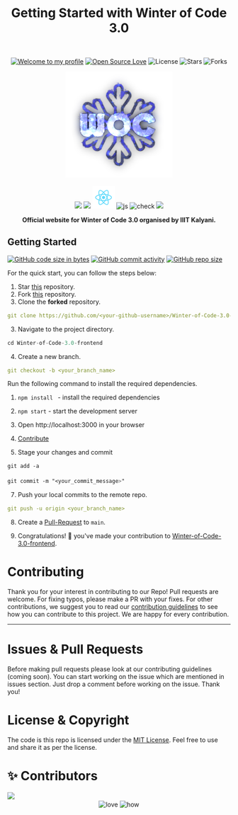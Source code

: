 <h1 align="center">Getting Started with Winter of Code 3.0 </h1> 
<br>

<div align="center">

[![Welcome to my profile](https://img.shields.io/badge/Hello,Programmer!-Welcome-blue.svg?style=flat&logo=github)](https://github.com/GDSC-IIIT-Kalyani)
[![Open Source Love](https://badges.frapsoft.com/os/v2/open-source.svg?v=103)](https://github.com/GDSC-IIIT-Kalyani/Winter-of-Code-3.0-frontend)
![License](https://img.shields.io/badge/License-Apache-red.svg)
![Stars](https://img.shields.io/github/stars/GDSC-IIIT-Kalyani/Winter-of-Code-3.0-frontend?style=flat&logo=github)
![Forks](https://img.shields.io/github/forks/GDSC-IIIT-Kalyani/Winter-of-Code-3.0-frontend?style=flat&logo=github)

</div>

<div align="center">
  <img height=240 src="./src/assets/logo.png" alt="winterofcode_logo">
</div>

<br>

<div align="center">
<img src ="https://forthebadge.com/images/badges/winter-is-coming.svg"/>
  <img src="https://forthebadge.com/images/badges/for-you.svg" />

 <img height=50 src="./src/assets/icon-react.png" alt="react_logo">
  <img src="https://forthebadge.com/images/badges/made-with-javascript.svg" alt="js">
  
  <img src="https://forthebadge.com/images/badges/check-it-out.svg" alt="check">
  <img src="https://forthebadge.com/images/badges/built-by-developers.svg" />
</div>

<p align="center">
  <b>Official website for Winter of Code 3.0 organised by IIIT Kalyani.</b>
</p>

## **Getting Started**
[![GitHub code size in bytes](https://img.shields.io/github/languages/code-size/GDSC-IIIT-Kalyani/Winter-of-Code-3.0-frontend?logo=github)](https://GDSC-IIIT-Kalyani/Winter-of-Code-3.0-frontend/) [![GitHub commit activity](https://img.shields.io/github/commit-activity/m/GDSC-IIIT-Kalyani/Winter-of-Code-3.0-frontend?color=bluevoilet&logo=github)](https://github.com/GDSC-IIIT-Kalyani/Winter-of-Code-3.0-frontend/commits/) [![GitHub repo size](https://img.shields.io/github/repo-size/GDSC-IIIT-Kalyani/Winter-of-Code-3.0-frontend?logo=github)](https://github.com/GDSC-IIIT-Kalyani/Winter-of-Code-3.0-frontend)

For the quick start, you can follow the steps below:

1. Star <a href="https://github.com/GDSC-IIIT-Kalyani/Winter-of-Code-3.0-frontend" title="this">this</a> repository.
2. Fork <a href="https://github.com/GDSC-IIIT-Kalyani/Winter-of-Code-3.0-frontend" title="this">this</a> repository.
3. Clone the **forked** repository.

```yml
git clone https://github.com/<your-github-username>/Winter-of-Code-3.0-frontend
```

3. Navigate to the project directory.

```py
cd Winter-of-Code-3.0-frontend
```

4. Create a new branch.

```yml
git checkout -b <your_branch_name>
```

Run the following command to install the required dependencies.

1. `npm install ` - install the required dependencies
2. `npm start` - start the development server
3. Open http://localhost:3000 in your browser

4. <a href="/CONTRIBUTING.md">Contribute</a>

5. Stage your changes and commit

```css
git add -a

git commit -m "<your_commit_message>"
```

7. Push your local commits to the remote repo.

```yml
git push -u origin <your_branch_name>
```

8. Create a <a href="https://docs.github.com/en/github/collaborating-with-pull-requests/proposing-changes-to-your-work-with-pull-requests/creating-a-pull-request" title="Pull Request">Pull-Request</a> to `main`.

9. Congratulations! 🎉 you've made your contribution to <a href="https://github.com/GDSC-IIIT-Kalyani/Winter-of-Code-3.0-frontend" title="Winter-of-Code-3.0-frontend">Winter-of-Code-3.0-frontend</a>.

<h1 id="contribute">Contributing</h1>

<p>
   Thank you for your interest in contributing to our Repo! Pull requests are welcome. For fixing typos, please make a PR with your fixes. For other contributions, we suggest you to read our <a href="https://github.com/GDSC-IIIT-Kalyani/Winter-of-Code-3.0-frontend/blob/main/contributing.md">contribution guidelines</a> to see how you can contribute to this project. We are happy for every contribution. 
   <hr> 
</p>

<h1 id="prs">Issues & Pull Requests</h1>

Before making pull requests please look at our contributing guidelines (coming soon). You can start working on the issue which are mentioned in issues section. Just drop a comment before working on the issue. Thank you!

#  License & Copyright

The code is this repo is licensed under the [MIT License](License). Feel free to use and share it as per the license.

# ✨ Contributors

<a href="https://github.com/GDSC-IIIT-Kalyani/Winter-of-Code-3.0-frontend/graphs/contributors">
  <img src="https://contrib.rocks/image?repo=GDSC-IIIT-Kalyani/Winter-of-Code-3.0-frontend" />
</a>


<div align="center">
 <img src="https://forthebadge.com/images/badges/built-with-love.svg" alt="love" />
 <img src="https://forthebadge.com/images/badges/thats-how-they-get-you.svg" alt="how">
</div>
